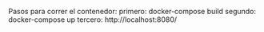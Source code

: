 Pasos para correr el contenedor:
primero: docker-compose build
segundo: docker-compose up
tercero: http://localhost:8080/

